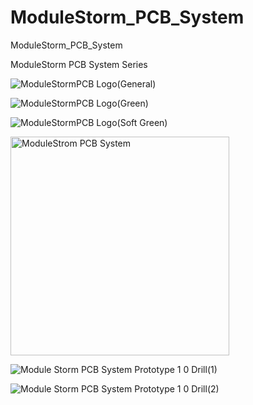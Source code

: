 # ModuleStorm_PCB_System
ModuleStorm_PCB_System 

ModuleStorm PCB System Series

![ModuleStormPCB Logo(General)](https://user-images.githubusercontent.com/14072045/62913009-5c85f280-bdc5-11e9-924d-322dc5cd2733.png)

![ModuleStormPCB Logo(Green)](https://user-images.githubusercontent.com/14072045/62913013-61e33d00-bdc5-11e9-836c-ec68f5dafddb.png)

![ModuleStormPCB Logo(Soft Green)](https://user-images.githubusercontent.com/14072045/62913019-67408780-bdc5-11e9-8cad-f01f05d939d1.png)


<img width="350" alt="ModuleStrom PCB System" src="https://user-images.githubusercontent.com/14072045/62912995-48da8c00-bdc5-11e9-80e4-47165a51c662.png">

![Module Storm PCB System Prototype 1 0 Drill(1)](https://user-images.githubusercontent.com/14072045/62913000-4ed06d00-bdc5-11e9-930c-f5d3fab6cc92.png)

![Module Storm PCB System Prototype 1 0 Drill(2)](https://user-images.githubusercontent.com/14072045/62913006-542db780-bdc5-11e9-9df5-4c229573a65d.png)

